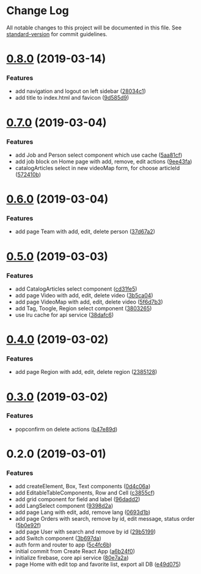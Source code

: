 # Change Log

All notable changes to this project will be documented in this file. See [standard-version](https://github.com/conventional-changelog/standard-version) for commit guidelines.

<a name="0.8.0"></a>
# [0.8.0](https://github.com/andriy-ilin/ukrainer.web/compare/v0.7.0...v0.8.0) (2019-03-14)


### Features

* add navigation and logout on left sidebar ([28034c1](https://github.com/andriy-ilin/ukrainer.web/commit/28034c1))
* add title to index.html and favicon ([9d585d9](https://github.com/andriy-ilin/ukrainer.web/commit/9d585d9))



<a name="0.7.0"></a>
# [0.7.0](https://github.com/andriy-ilin/ukrainer.web/compare/v0.6.0...v0.7.0) (2019-03-04)


### Features

* add Job and Person select component which use cache ([5aa81cf](https://github.com/andriy-ilin/ukrainer.web/commit/5aa81cf))
* add job block on Home page with add, remove, edit actions ([9ee43fa](https://github.com/andriy-ilin/ukrainer.web/commit/9ee43fa))
* catalogArticles select in new videoMap form, for choose articleId ([572410b](https://github.com/andriy-ilin/ukrainer.web/commit/572410b))



<a name="0.6.0"></a>
# [0.6.0](https://github.com/andriy-ilin/ukrainer.web/compare/v0.5.0...v0.6.0) (2019-03-04)


### Features

* add page Team with add, edit, delete person ([37d67a2](https://github.com/andriy-ilin/ukrainer.web/commit/37d67a2))



<a name="0.5.0"></a>
# [0.5.0](https://github.com/andriy-ilin/ukrainer.web/compare/v0.4.0...v0.5.0) (2019-03-03)


### Features

* add CatalogArticles select component ([cd31fe5](https://github.com/andriy-ilin/ukrainer.web/commit/cd31fe5))
* add page Video with add, edit, delete video ([3b5ca04](https://github.com/andriy-ilin/ukrainer.web/commit/3b5ca04))
* add page VideoMap with add, edit, delete video ([5f6d7b3](https://github.com/andriy-ilin/ukrainer.web/commit/5f6d7b3))
* add Tag, Toogle, Region select component ([3803265](https://github.com/andriy-ilin/ukrainer.web/commit/3803265))
* use lru cache for api service ([38dafc6](https://github.com/andriy-ilin/ukrainer.web/commit/38dafc6))



<a name="0.4.0"></a>
# [0.4.0](https://github.com/andriy-ilin/ukrainer.web/compare/v0.3.0...v0.4.0) (2019-03-02)


### Features

* add page Region with add, edit, delete region ([2385128](https://github.com/andriy-ilin/ukrainer.web/commit/2385128))



<a name="0.3.0"></a>
# [0.3.0](https://github.com/andriy-ilin/ukrainer.web/compare/v0.2.0...v0.3.0) (2019-03-02)


### Features

* popconfirm on delete actions ([b47e89d](https://github.com/andriy-ilin/ukrainer.web/commit/b47e89d))



<a name="0.2.0"></a>
# 0.2.0 (2019-03-01)


### Features

* add createElement, Box, Text components ([0d4c06a](https://github.com/andriy-ilin/ukrainer.web/commit/0d4c06a))
* add EditableTableComponents, Row and Cell ([c3855cf](https://github.com/andriy-ilin/ukrainer.web/commit/c3855cf))
* add grid component for field and label ([96dadd2](https://github.com/andriy-ilin/ukrainer.web/commit/96dadd2))
* add LangSelect component ([9398d2a](https://github.com/andriy-ilin/ukrainer.web/commit/9398d2a))
* add page Lang with edit, add, remove lang ([0693d1b](https://github.com/andriy-ilin/ukrainer.web/commit/0693d1b))
* add page Orders with search, remove by id, edit message, status order ([5b0e92f](https://github.com/andriy-ilin/ukrainer.web/commit/5b0e92f))
* add page User with search and remove by id ([29b5199](https://github.com/andriy-ilin/ukrainer.web/commit/29b5199))
* add Switch component ([3b697da](https://github.com/andriy-ilin/ukrainer.web/commit/3b697da))
* auth form and router to app ([5c4fc6b](https://github.com/andriy-ilin/ukrainer.web/commit/5c4fc6b))
* initial commit from Create React App ([a6b24f0](https://github.com/andriy-ilin/ukrainer.web/commit/a6b24f0))
* initialize firebase, core api service ([80e7a2a](https://github.com/andriy-ilin/ukrainer.web/commit/80e7a2a))
* page Home with edit top and favorite list, export all DB ([e49d075](https://github.com/andriy-ilin/ukrainer.web/commit/e49d075))

